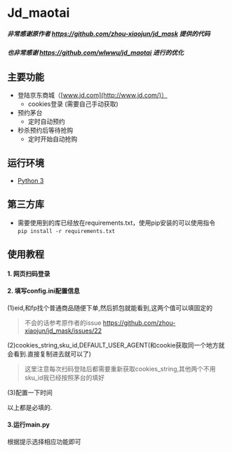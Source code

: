 # Jd_maotai

##### 非常感谢原作者 https://github.com/zhou-xiaojun/jd_mask 提供的代码
##### 也非常感谢 https://github.com/wlwwu/jd_maotai 进行的优化

## 主要功能

- 登陆京东商城（[www.jd.com](http://www.jd.com/)）
  - cookies登录 (需要自己手动获取)
- 预约茅台
  - 定时自动预约
- 秒杀预约后等待抢购
  - 定时开始自动抢购

## 运行环境

- [Python 3](https://www.python.org/)

## 第三方库

- 需要使用到的库已经放在requirements.txt，使用pip安装的可以使用指令  
`pip install -r requirements.txt`

## 使用教程  
#### 1. 网页扫码登录
#### 2. 填写config.ini配置信息 
(1)eid,和fp找个普通商品随便下单,然后抓包就能看到,这两个值可以填固定的 
> 不会的话参考原作者的issue https://github.com/zhou-xiaojun/jd_mask/issues/22

(2)cookies_string,sku_id,DEFAULT_USER_AGENT(和cookie获取同一个地方就会看到.直接复制进去就可以了) 
>这里注意每次扫码登陆后都需要重新获取cookies_string,其他两个不用  
>sku_id我已经按照茅台的填好 

(3)配置一下时间
 
以上都是必填的.

#### 3.运行main.py 
根据提示选择相应功能即可
